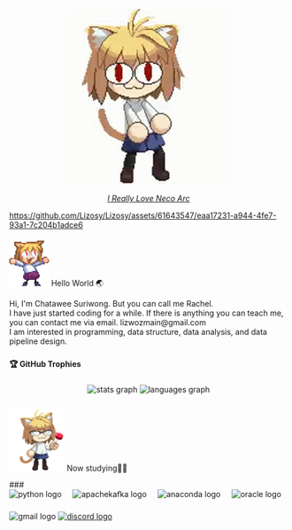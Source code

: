 <div align="center">
<img alt="Lizosy" width=300 src="gif/neco-arc.gif"> </img>

<i>[I Really Love Neco Arc ](https://www.youtube.com/watch?v=n-aL5da34SI)</i>

</div>

https://github.com/Lizosy/Lizosy/assets/61643547/eaa17231-a944-4fe7-93a1-7c204b1adce6



<p align="left"> <img alt="Lizosy" src="gif/cute-neko3.gif"> </img> Hello World 🌏  </p>
<p align=left>
</img>
</p>

<p align="left">Hi, I'm Chatawee Suriwong. But you can call me Rachel.<br>I have just started coding for a while. If there is anything you can teach me, you can contact me via email. lizwozmain@gmail.com<br>I am interested in programming, data structure, data analysis, and data pipeline design.</p>

###

<h4 align="left">🏆 GitHub Trophies</h4>

###

<div align="center">
  <img src="https://github-readme-stats.vercel.app/api?username=Lizosy&hide_title=false&hide_rank=false&show_icons=true&include_all_commits=true&count_private=true&disable_animations=false&theme=dracula&locale=en&hide_border=false&order=1" height="150" alt="stats graph"  />
  <img src="https://github-readme-stats.vercel.app/api/top-langs?username=Lizosy&locale=en&hide_title=false&layout=compact&card_width=320&langs_count=5&theme=dracula&hide_border=false&order=2" height="150" alt="languages graph"  />
</div>

###

<p align="left"> <img alt="Lizosy"  width=100 src="gif/necoarc-melty-blood.gif"> Now studying🍟🍕 </p>
###

<div align="left">
  <img src="https://cdn.jsdelivr.net/gh/devicons/devicon/icons/python/python-original.svg" height="30" alt="python logo"  />
  <img width="12" />
  <img src="https://cdn.simpleicons.org/apachekafka/231F20" height="30" alt="apachekafka logo"  />
  <img width="12" />
  <img src="https://cdn.simpleicons.org/anaconda/44A833" height="30" alt="anaconda logo"  />
  <img width="12" />
  <img src="https://cdn.simpleicons.org/oracle/F80000" height="30" alt="oracle logo"  />
</div>

###

<div align="left">
  <img src="https://img.shields.io/static/v1?message=Lizwozmain@gmail.com&logo=gmail&label=Gmail&color=D14836&logoColor=white&labelColor=&style=for-the-badge" height="35" alt="gmail logo"  />
  <a href="https://discord.gg/bz3QVXJsk9" target="_blank">
    <img src="https://img.shields.io/static/v1?message=Discord&logo=discord&label=&color=7289DA&logoColor=white&labelColor=&style=for-the-badge" height="35" alt="discord logo"  />
  </a>
</div>

###
